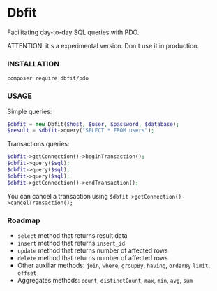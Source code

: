 Dbfit
=====

Facilitating day-to-day SQL queries with PDO.

ATTENTION: it's a experimental version. Don't use it in production.

### INSTALLATION

```
composer require dbfit/pdo
```

### USAGE 
Simple queries:

```php
$dbfit = new Dbfit($host, $user, $password, $database);
$result = $dbfit->query("SELECT * FROM users");
```

Transactions queries:
```php
$dbfit->getConnection()->beginTransaction();
$dbfit->query($sql);
$dbfit->query($sql);
$dbfit->query($sql);
$dbfit->getConnection()->endTransaction();
```

You can cancel a transaction using `$dbfit->getConnection()->cancelTransaction();`

### Roadmap
* `select` method that returns result data
* `insert` method that returns `insert_id`
* `update` method that returns number of affected rows
* `delete` method that returns number of affected rows
* Other auxiliar methods: `join`, `where`, `groupBy`, `having`, `orderBy` `limit`, `offset`
* Aggregates methods: `count`, `distinctCount`, `max`, `min`, `avg`, `sum`
